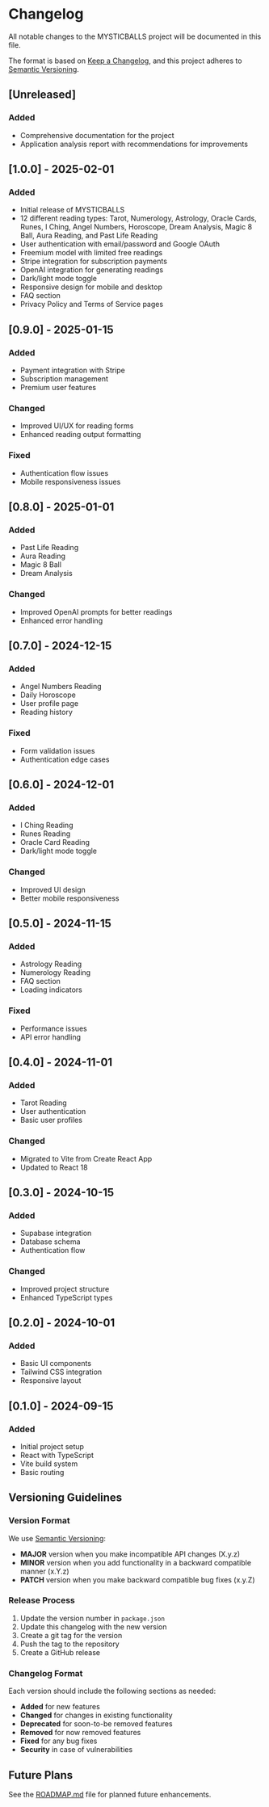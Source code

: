 # Changelog

All notable changes to the MYSTICBALLS project will be documented in this file.

The format is based on [Keep a Changelog](https://keepachangelog.com/en/1.0.0/),
and this project adheres to [Semantic Versioning](https://semver.org/spec/v2.0.0.html).

## [Unreleased]

### Added
- Comprehensive documentation for the project
- Application analysis report with recommendations for improvements

## [1.0.0] - 2025-02-01

### Added
- Initial release of MYSTICBALLS
- 12 different reading types: Tarot, Numerology, Astrology, Oracle Cards, Runes, I Ching, Angel Numbers, Horoscope, Dream Analysis, Magic 8 Ball, Aura Reading, and Past Life Reading
- User authentication with email/password and Google OAuth
- Freemium model with limited free readings
- Stripe integration for subscription payments
- OpenAI integration for generating readings
- Dark/light mode toggle
- Responsive design for mobile and desktop
- FAQ section
- Privacy Policy and Terms of Service pages

## [0.9.0] - 2025-01-15

### Added
- Payment integration with Stripe
- Subscription management
- Premium user features

### Changed
- Improved UI/UX for reading forms
- Enhanced reading output formatting

### Fixed
- Authentication flow issues
- Mobile responsiveness issues

## [0.8.0] - 2025-01-01

### Added
- Past Life Reading
- Aura Reading
- Magic 8 Ball
- Dream Analysis

### Changed
- Improved OpenAI prompts for better readings
- Enhanced error handling

## [0.7.0] - 2024-12-15

### Added
- Angel Numbers Reading
- Daily Horoscope
- User profile page
- Reading history

### Fixed
- Form validation issues
- Authentication edge cases

## [0.6.0] - 2024-12-01

### Added
- I Ching Reading
- Runes Reading
- Oracle Card Reading
- Dark/light mode toggle

### Changed
- Improved UI design
- Better mobile responsiveness

## [0.5.0] - 2024-11-15

### Added
- Astrology Reading
- Numerology Reading
- FAQ section
- Loading indicators

### Fixed
- Performance issues
- API error handling

## [0.4.0] - 2024-11-01

### Added
- Tarot Reading
- User authentication
- Basic user profiles

### Changed
- Migrated to Vite from Create React App
- Updated to React 18

## [0.3.0] - 2024-10-15

### Added
- Supabase integration
- Database schema
- Authentication flow

### Changed
- Improved project structure
- Enhanced TypeScript types

## [0.2.0] - 2024-10-01

### Added
- Basic UI components
- Tailwind CSS integration
- Responsive layout

## [0.1.0] - 2024-09-15

### Added
- Initial project setup
- React with TypeScript
- Vite build system
- Basic routing

## Versioning Guidelines

### Version Format

We use [Semantic Versioning](https://semver.org/):

- **MAJOR** version when you make incompatible API changes (X.y.z)
- **MINOR** version when you add functionality in a backward compatible manner (x.Y.z)
- **PATCH** version when you make backward compatible bug fixes (x.y.Z)

### Release Process

1. Update the version number in `package.json`
2. Update this changelog with the new version
3. Create a git tag for the version
4. Push the tag to the repository
5. Create a GitHub release

### Changelog Format

Each version should include the following sections as needed:

- **Added** for new features
- **Changed** for changes in existing functionality
- **Deprecated** for soon-to-be removed features
- **Removed** for now removed features
- **Fixed** for any bug fixes
- **Security** in case of vulnerabilities

## Future Plans

See the [ROADMAP.md](../ROADMAP.md) file for planned future enhancements.